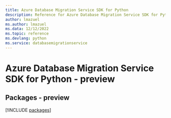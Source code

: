 ```yaml
---
title: Azure Database Migration Service SDK for Python
description: Reference for Azure Database Migration Service SDK for Python
author: lmazuel
ms.author: lmazuel
ms.data: 12/12/2022
ms.topic: reference
ms.devlang: python
ms.service: databasemigrationservice
---
```

# Azure Database Migration Service SDK for Python - preview
## Packages - preview
[!INCLUDE [packages](database-migration-service-index.md)]